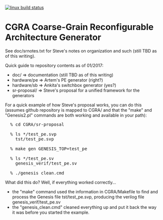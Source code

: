 [![linux build status][1]][2]

# CGRA Coarse-Grain Reconfigurable Architecture Generator


[1]: https://travis-ci.org/StanfordAHA/CGRAGenerator.svg?branch=master
[2]: https://travis-ci.org/StanfordAHA/CGRAGenerator

See doc/srnotes.txt for Steve's notes on organization and such
(still TBD as of this writing).

Quick guide to repository contents as of 01/2017:
* doc/ => documentation (still TBD as of this writing)
* hardware/pe => Artem's PE generator (right?)
* hardware/sb => Ankita's switchbox generator (yes?)
* sr-proposal/ => Steve's proposal for a unified framework for the generators

For a quick example of how Steve's proposal works, you can do this
(assumes github repository is mapped to CGRA/ and that the "make" and
"Genesis2.pl" commands are both working and available in your path):

<pre>
  % cd CGRA/sr-proposal

  % ls */test_pe.svp
    tst/test_pe.svp

  % make gen GENESIS_TOP=test_pe

  % ls */test_pe.sv
    genesis_verif/test_pe.sv

  % ./genesis_clean.cmd
</pre>

What did this do?  Well, if everything worked correctly...
* the "make" command used the information in CGRA/Makefile to find and
  process the Genesis file tst/test_pe.svp, producing the verilog file
  genesis_verif/test_pe.sv
* the "genesis_clean.cmd" cleaned everything up and put it back the
  way it was before you started the example.

